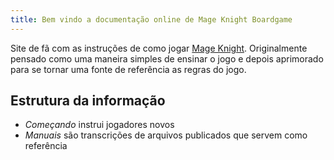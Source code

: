 ```yaml
---
title: Bem vindo a documentação online de Mage Knight Boardgame
---
```

Site de fã com as instruções de como jogar [Mage Knight](https://ludopedia.com.br/jogo/mage-knight-ultimate-edition). Originalmente pensado como uma maneira simples de ensinar o jogo e depois aprimorado para se tornar uma fonte de referência as regras do jogo.

## Estrutura da informação

- *Começando* instrui jogadores novos
- *Manuais* são transcrições de arquivos publicados que servem como referência
